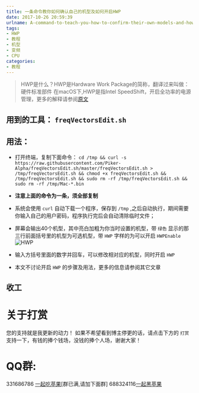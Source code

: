 ```yaml
---
title: 一条命令教你如何确认自己的机型及如何开启HWP
date: 2017-10-26 20:59:39
urlname: A-command-to-teach-you-how-to-confirm-their-own-models-and-how-to-open-the-HWP
tags:
- HWP
- 教程
- 机型
- 变频
- CPU
categories:
- 教程
---
```


> HWP是什么？HWP是Hardware Work Package的简称，翻译过来叫做：硬件标准部件
> 在macOS下,HWP是指Intel SpeedShift，开启全功率的电源管理，更多的解释请参阅[原文](http://www.insanelymac.com/forum/topic/321021-guide-hwpintel-speed-shift-enable-with-full-power-management/)

## 用到的工具： `freqVectorsEdit.sh`
## 用法：
* 打开终端，复制下面命令：
`cd /tmp && curl -s https://raw.githubusercontent.com/Piker-Alpha/freqVectorsEdit.sh/master/freqVectorsEdit.sh > /tmp/freqVectorsEdit.sh && chmod +x freqVectorsEdit.sh && /tmp/freqVectorsEdit.sh && sudo rm -rf /tmp/freqVectorsEdit.sh && sudo rm -rf /tmp/Mac-*.bin`
    
* **注意上面的命令为一条，须全部复制**
* 系统会使用 `curl` 自动下载一个程序，保存到 `/tmp` ,之后自动执行，期间需要你输入自己的用户密码，程序执行完后会自动清除临时文件；
* 屏幕会输出40个机型，其中亮白加粗为你当时设置的机型，带 `绿色` 显示的那三行前面括号里的机型为可选机型，带 `HWP` 字样的为可以开启 `HWPEnable`
    ![HWP](http://7.daliansky.net/HWP.png)
* 输入方括号里面的数字并回车，可以修改相对应的机型，同时开启 `HWP`
* 本文不讨论开启 `HWP` 的步骤及用法，更多的信息请参阅其它文章
   

## 收工

# 关于打赏
您的支持就是我更新的动力！
如果不希望看到博主停更的话，请点击下方的 `打赏` 支持一下，有钱的捧个钱场，没钱的捧个人场，谢谢大家！

# QQ群:
331686786 [一起吃苹果](http://shang.qq.com/wpa/qunwpa?idkey=db511a29e856f37cbb871108ffa77a6e79dde47e491b8f2c8d8fe4d3c310de91)[群已满,请加下面群]
688324116[一起黑苹果](https://shang.qq.com/wpa/qunwpa?idkey=6bf69a6f4b983dce94ab42e439f02195dfd19a1601522c10ad41f4df97e0da82)

